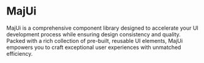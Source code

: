 # MajUi

MajUi is a comprehensive component library designed to accelerate your UI development process while ensuring design consistency and quality.
Packed with a rich collection of pre-built, reusable UI elements, MajUi empowers you to craft exceptional user experiences with unmatched efficiency.

